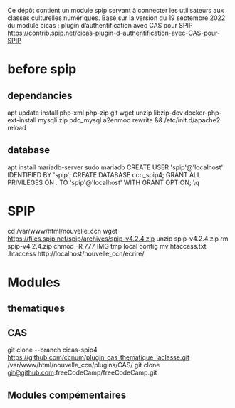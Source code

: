 Ce dépôt contient un module spip servant à connecter les utilisateurs aux classes culturelles numériques.
Basé sur la version du 19 septembre 2022 du module cicas : plugin d’authentification avec CAS pour SPIP 
https://contrib.spip.net/cicas-plugin-d-authentification-avec-CAS-pour-SPIP

#  before spip

## dependancies
apt update
install php-xml php-zip git wget unzip libzip-dev
docker-php-ext-install mysqli zip pdo_mysql
a2enmod rewrite && /etc/init.d/apache2 reload


## database
apt install mariadb-server
sudo mariadb
CREATE USER 'spip'@'localhost' IDENTIFIED BY 'spip';
CREATE DATABASE ccn_spip4;
GRANT ALL PRIVILEGES ON *.* TO 'spip'@'localhost' WITH GRANT OPTION;
\q

# SPIP
cd /var/www/html/nouvelle_ccn
wget https://files.spip.net/spip/archives/spip-v4.2.4.zip
unzip spip-v4.2.4.zip
rm spip-v4.2.4.zip
chmod -R 777 IMG tmp local config
mv htaccess.txt .htaccess
http://localhost/nouvelle_ccn/ecrire/

# Modules

## thematiques

## CAS

git clone --branch cicas-spip4 https://github.com/ccnum/plugin_cas_thematique_laclasse.git /var/www/html/nouvelle_ccn/plugins/CAS/
git clone git@github.com:freeCodeCamp/freeCodeCamp.git
## Modules compémentaires